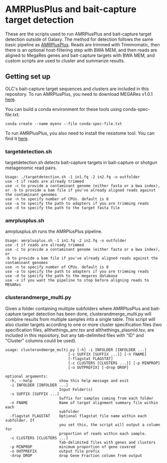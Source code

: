 # AMRPlusPlus and bait-capture target detection
These are the scripts used to run AMRPlusPlus and bait-capture target detection outside of Galaxy. The method for detection follows the same basic pipeline as [AMRPlusPlus](https://github.com/meglab-metagenomics/amrplusplus_v2). Reads are trimmed with Trimmomatic, then there is an optional host-filtering step with BWA MEM, and then reads are aligned to MegaRes genes and bait-capture targets with BWA MEM, and custom scripts are used to cluster and summarize results.

## Getting set up
OLC's bait-capture target sequences and clusters are included in this repository. To run AMRPlusPlus, you need to download MEGARes v1.0.1 [here](https://megares.meglab.org/download/index.php).

You can build a conda environment for these tools using conda-spec-file.txt:

	conda create --name myenv --file conda-spec-file.txt

To run AMRPlusPlus, you also need to install the resistome tool. You can find it [here](https://github.com/cdeanj/resistomeanalyzer).

### targetdetection.sh
targetdetection.sh detects bait-capture targets in bait-capture or shotgun metagenomic read pairs.

	Usage: ./targetdetection.sh -1 in1.fq -2 in2.fq -o outfolder
	use -t if reads are already trimmed
	use -c to provide a contaminant genome (either fasta or a bwa index), or -b to provide a bam file if you've already aligned reads against the contaminant genomes
	use -n to specify number of CPUs. default is 8
	use -a to specify the path to adapters if you are trimming reads
	use -d to specify the path to the target fasta file

### amrplusplus.sh
amrplusplus.sh runs the AMRPlusPlus pipeline.

	Usage: amrplusplus.sh -1 in1.fq -2 in2.fq -o outfolder
	use -t if reads are already trimmed
	use -c to provide a contaminant genome (either fasta or a bwa index), or 
	-b to provide a bam file if you've already aligned reads against the contaminant genomes
	use -n to specify number of CPUs. default is 8
	use -a to specify the path to adapters if you are trimming reads
	use -d to specify the path to the megares database
	use -x if you want the pipeline to stop before aligning reads to MEGARes

### clusterandmerge_multi.py
Given a folder containing multiple subfolders where AMRPlusPlus and bait-capture target detection has been done, clusterandmerge_multi.py will combine results from multiple samples into a single table. This script will also cluster targets according to one or more cluster specification files (two specification files, allthethings_amr.tsv and allthethings_plasmid.tsv, are included in this repository, but any tab-delimited files with "ID" and "Cluster" columns could be used).

	usage: clusterandmerge_multi.py [-h] -i INFOLDER [INFOLDER ...]
                                [-s SUFFIX [SUFFIX ...]] [-n FNAME]
                                [-flagstat FLAGSTAT]
                                [-c CLUSTERS [CLUSTERS ...]] [-p MINPROP]
                                [-o OUTPREFIX] [-drop DROP]
	
	optional arguments:
	  -h, --help            show this help message and exit
	  -i INFOLDER [INFOLDER ...]
	                        Input Folder(s)
	  -s SUFFIX [SUFFIX ...]
	                        Suffix for samples coming from each folder
	  -n FNAME              Name of target alignment summary file within each
	                        subfolder
	  -flagstat FLAGSTAT    Optional flagstat file name within each subfolder. If
	                        you set this, the script will output a column for
	                        proportion of reads within each sample.
	  -c CLUSTERS [CLUSTERS ...]
	                        Tab-delimited files with genes and clusters
	  -p MINPROP            minimum proportion of gene covered
	  -o OUTPREFIX          output file prefix
	  -drop DROP            drop Gene Fraction column from output
